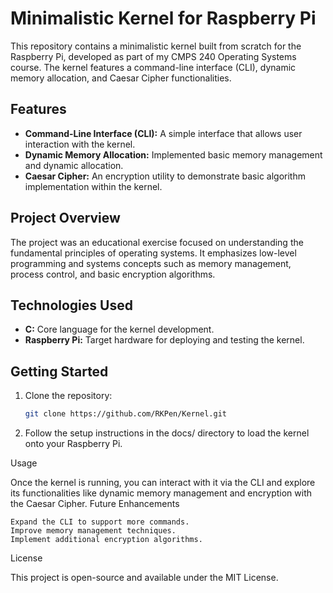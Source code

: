 # Minimalistic Kernel for Raspberry Pi

This repository contains a minimalistic kernel built from scratch for the Raspberry Pi, developed as part of my CMPS 240 Operating Systems course. The kernel features a command-line interface (CLI), dynamic memory allocation, and Caesar Cipher functionalities.

## Features

- **Command-Line Interface (CLI):** A simple interface that allows user interaction with the kernel.
- **Dynamic Memory Allocation:** Implemented basic memory management and dynamic allocation.
- **Caesar Cipher:** An encryption utility to demonstrate basic algorithm implementation within the kernel.

## Project Overview

The project was an educational exercise focused on understanding the fundamental principles of operating systems. It emphasizes low-level programming and systems concepts such as memory management, process control, and basic encryption algorithms.

## Technologies Used

- **C:** Core language for the kernel development.
- **Raspberry Pi:** Target hardware for deploying and testing the kernel.

## Getting Started

1. Clone the repository:
   ```bash
   git clone https://github.com/RKPen/Kernel.git
2. Follow the setup instructions in the docs/ directory to load the kernel onto your Raspberry Pi.


Usage

Once the kernel is running, you can interact with it via the CLI and explore its functionalities like dynamic memory management and encryption with the Caesar Cipher.
Future Enhancements

    Expand the CLI to support more commands.
    Improve memory management techniques.
    Implement additional encryption algorithms.

License

This project is open-source and available under the MIT License.
